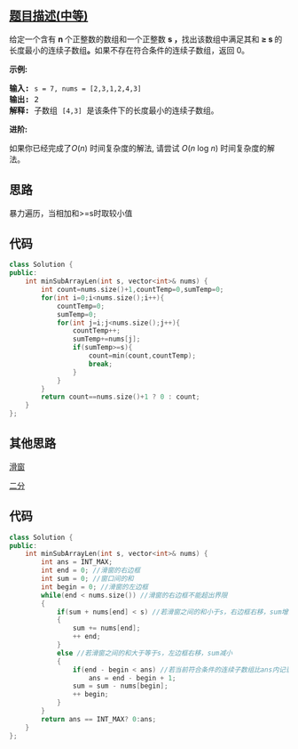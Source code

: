 ## [题目描述(中等)](https://leetcode-cn.com/problems/template/)
<p>给定一个含有&nbsp;<strong>n&nbsp;</strong>个正整数的数组和一个正整数&nbsp;<strong>s ，</strong>找出该数组中满足其和<strong> ≥ s </strong>的长度最小的连续子数组<strong>。</strong>如果不存在符合条件的连续子数组，返回 0。</p>

<p><strong>示例:&nbsp;</strong></p>

<pre><strong>输入:</strong> <code>s = 7, nums = [2,3,1,2,4,3]</code>
<strong>输出:</strong> 2
<strong>解释: </strong>子数组&nbsp;<code>[4,3]</code>&nbsp;是该条件下的长度最小的连续子数组。
</pre>

<p><strong>进阶:</strong></p>

<p>如果你已经完成了<em>O</em>(<em>n</em>) 时间复杂度的解法, 请尝试&nbsp;<em>O</em>(<em>n</em> log <em>n</em>) 时间复杂度的解法。</p>

## 思路
暴力遍历，当相加和>=s时取较小值

## 代码
```c++
class Solution {
public:
    int minSubArrayLen(int s, vector<int>& nums) {
        int count=nums.size()+1,countTemp=0,sumTemp=0;
        for(int i=0;i<nums.size();i++){
            countTemp=0;
            sumTemp=0;
            for(int j=i;j<nums.size();j++){
                countTemp++;
                sumTemp+=nums[j];
                if(sumTemp>=s){
                    count=min(count,countTemp);
                    break;
                }
            }
        }
        return count==nums.size()+1 ? 0 : count;
    }
};
```
## 其他思路
[滑窗](https://leetcode-cn.com/problems/minimum-size-subarray-sum/solution/cxiang-xi-ti-jie-hua-dong-chuang-kou-by-youlookdel/)

[二分](https://leetcode-cn.com/problems/minimum-size-subarray-sum/solution/shuang-zhi-zhen-on-qian-zhui-he-er-fen-onlogn-by-h/)

## 代码
```c++
class Solution {
public:
    int minSubArrayLen(int s, vector<int>& nums) {
        int ans = INT_MAX;
        int end = 0; //滑窗的右边框
        int sum = 0; //窗口间的和
        int begin = 0; //滑窗的左边框
        while(end < nums.size()) //滑窗的右边框不能超出界限
        {
            if(sum + nums[end] < s) //若滑窗之间的和小于s，右边框右移，sum增大
            {
                sum += nums[end];
                ++ end;
            }
            else //若滑窗之间的和大于等于s，左边框右移，sum减小
            {
                if(end - begin < ans) //若当前符合条件的连续子数组比ans内记录的长度更小，则更新ans值
                    ans = end - begin + 1;
                sum = sum - nums[begin];
                ++ begin;
            }
        }
        return ans == INT_MAX? 0:ans;
    }
};
```